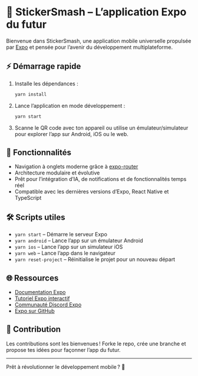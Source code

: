 # 🚀 StickerSmash – L’application Expo du futur

Bienvenue dans StickerSmash, une application mobile universelle propulsée par [Expo](https://expo.dev) et pensée pour l’avenir du développement multiplateforme.

## ⚡ Démarrage rapide

1. Installe les dépendances :
   ```bash
   yarn install
   ```

2. Lance l’application en mode développement :
   ```bash
   yarn start
   ```

3. Scanne le QR code avec ton appareil ou utilise un émulateur/simulateur pour explorer l’app sur Android, iOS ou le web.

## 🧭 Fonctionnalités

- Navigation à onglets moderne grâce à [expo-router](https://docs.expo.dev/router/introduction/)
- Architecture modulaire et évolutive
- Prêt pour l’intégration d’IA, de notifications et de fonctionnalités temps réel
- Compatible avec les dernières versions d’Expo, React Native et TypeScript

## 🛠️ Scripts utiles

- `yarn start` – Démarre le serveur Expo
- `yarn android` – Lance l’app sur un émulateur Android
- `yarn ios` – Lance l’app sur un simulateur iOS
- `yarn web` – Lance l’app dans le navigateur
- `yarn reset-project` – Réinitialise le projet pour un nouveau départ

## 🌐 Ressources

- [Documentation Expo](https://docs.expo.dev/)
- [Tutoriel Expo interactif](https://docs.expo.dev/tutorial/introduction/)
- [Communauté Discord Expo](https://chat.expo.dev)
- [Expo sur GitHub](https://github.com/expo/expo)

## 🤝 Contribution

Les contributions sont les bienvenues ! Forke le repo, crée une branche et propose tes idées pour façonner l’app du futur.

---

Prêt à révolutionner le développement mobile ? 🚀
